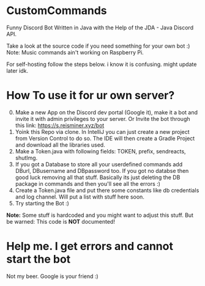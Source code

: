 # CustomCommands
Funny Discord Bot Written in Java with the Help of the JDA - Java Discord API.

Take a look at the source code if you need something for your own bot :)
Note: Music commands ain't working on Raspberry Pi.

For self-hosting follow the steps below. i know it is confusing. might update later idk.

# How To use it for ur own server?
0. Make a new App on the Discord dev portal (Google it), make it a bot and invite it with admin privileges to your server.
   Or Invite the bot through this link: https://s.reisminer.xyz/bot
1. Yoink this Repo via clone. In IntelliJ you can just create a new project from Version Control to do so. The IDE will then create a Gradle Project and download all the libraries used.
2. Make a Token.java with following fields: TOKEN, prefix, sendreacts, shutImg.
3. If you got a Database to store all your userdefined commands add DBurl, DBusername and DBpassword too. If you got no databse then good luck removing all that stuff. Basically its just deleting the DB package in commands and then you'll see all the errors :)
4. Create a Token.java file and put there some constants like db credentials and log channel. Will put a list with stuff here soon.
5. Try starting the Bot :)

**Note:** Some stuff is hardcoded and you might want to adjust this stuff. But be warned: This code is **NOT** documented!

# Help me. I get errors and cannot start the bot
Not my beer. Google is your friend :) 
    
